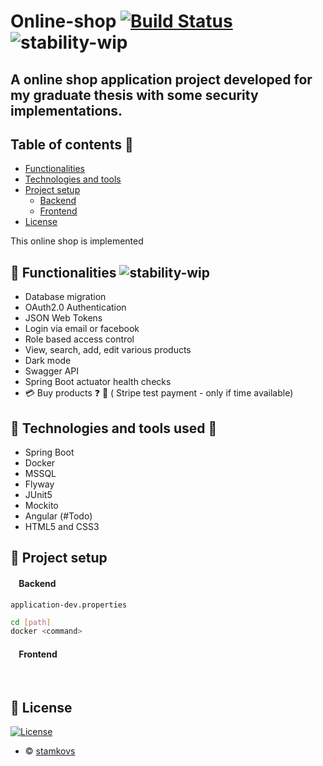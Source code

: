 # Online-shop [![Build Status](https://travis-ci.org/joemccann/dillinger.svg?branch=master)](https://travis-ci.org/joemccann/dillinger) ![stability-wip](https://img.shields.io/badge/stability-work_in_progress-lightgrey.svg)
A online shop application project developed for my graduate thesis with some security implementations.
--- 
## Table of contents 📝
- [Functionalities](#Functionalities)
- [Technologies and tools](#Technologies%20and%20tools%20used) 
- [Project setup](#Project%20setup)
  - [Backend](#Backend)
  - [Frontend](#Frontend)
- [License](#License) 

This online shop is implemented 
## 🎨 Functionalities ![stability-wip](https://img.shields.io/badge/stability-work_in_progress-lightgrey.svg)
* Database migration
* OAuth2.0 Authentication
* JSON Web Tokens 
* Login via email or facebook
* Role based access control
* View, search, add, edit various products
* Dark mode
* Swagger API
* Spring Boot actuator health checks
* 💳 Buy products ❓ 🛑 ( Stripe test payment  - only if time available) 
## 🧰 Technologies and tools used 🔨
* Spring Boot
* Docker
* MSSQL
* Flyway
* JUnit5
* Mockito
* Angular (#Todo)
* HTML5 and CSS3
## 🚀 Project setup 

#### &nbsp;&nbsp;&nbsp;&nbsp;Backend
`application-dev.properties` 
```sh
cd [path]
docker <command>
```
#### &nbsp;&nbsp;&nbsp;&nbsp;Frontend
&nbsp;
## 📜 License️
[![License](http://img.shields.io/:license-mit-blue.svg?style=flat-square)](http://badges.mit-license.org)
- © [stamkovs](https://github.com/stamkovs)


